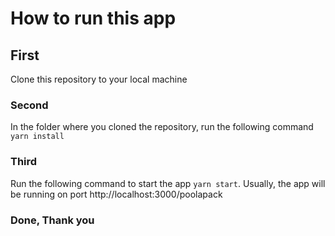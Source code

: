 # How to run this app

## First

Clone this repository to your local machine

### Second

In the folder where you cloned the repository, run the following command `yarn install`

### Third

Run the following command to start the app `yarn start`. Usually, the app will be running on port http://localhost:3000/poolapack

### Done, Thank you
